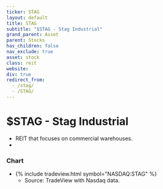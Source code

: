 ```yaml
---
ticker: STAG
layout: default
title: STAG
subtitle: "$STAG - Stag Industrial"
grand_parent: Asset
parent: Stocks
has_children: false
nav_exclude: true
asset: stock
class: reit
website:
div: true
redirect_from:
  - /stag/
  - /STAG/
---
```


# $STAG - Stag Industrial
- REIT that focuses on commercial warehouses.
- 

### Chart
- {% include tradeview.html symbol="NASDAQ:STAG" %}
	- Source: TradeView with Nasdaq data.